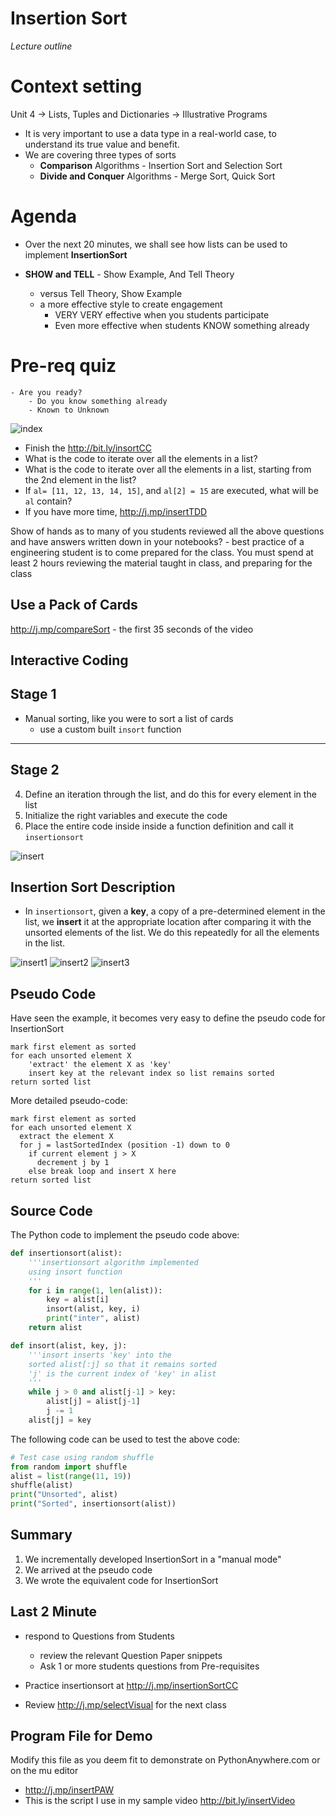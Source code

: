 
# Insertion Sort 
_Lecture outline_

# Context setting 
Unit 4 -> Lists, Tuples and Dictionaries -> Illustrative Programs
  - It is very important to use a data type in a real-world case, to understand its true value and benefit. 
  - We are covering three types of sorts 
	 - **Comparison** Algorithms - Insertion Sort and Selection Sort 
	 - **Divide and Conquer** Algorithms - Merge Sort, Quick Sort
  

# Agenda 
- Over the next 20 minutes, we shall see how lists can be used to implement **InsertionSort**

- **SHOW and TELL**  - Show Example, And Tell Theory 
	- versus Tell Theory, Show Example 
	- a more effective style to create engagement 
		- VERY VERY effective when you students participate
		- Even more effective when students KNOW something already

# Pre-req quiz 
	- Are you ready?
		- Do you know something already 
		- Known to Unknown

![index](http://j.mp/indexList)

 - Finish the http://bit.ly/insortCC
 - What is the code to iterate over all the elements in a list?
 - What is the code to iterate over all the elements in a list, starting from the 2nd element in the list? 
 - If `al= [11, 12, 13, 14, 15]`, and `al[2] = 15` are executed, what will be `al` contain? 
 - If you have more time, http://j.mp/insertTDD

Show of hands as to many of you students reviewed all the above questions and have answers written down in your notebooks? 
	- best practice of a engineering student is to come prepared for the class. You must spend at least 2 hours reviewing the material taught in class, and preparing for the class 

## Use a Pack of Cards
http://j.mp/compareSort - the first 35 seconds of the video 

## Interactive Coding

## Stage 1
  - Manual sorting, like you were to sort a list of cards
	  - use a custom built `insort` function

---

## Stage 2
4. Define an iteration through the list, and do this for every element in the list 
5. Initialize the right variables and execute the code
6. Place the entire code inside inside a function definition and call it `insertionsort` 

![insert](http://bit.ly/insertionSortPNG)

## Insertion Sort Description 

-  In `insertionsort`, given a **key**, a copy of a pre-determined element in the list, we  **insert** it at the appropriate location after comparing it with the unsorted elements of the list. We do this repeatedly for all the elements in the list.


![insert1](http://j.mp/insert1PNG)
![insert2](http://j.mp/insert2PNG)
![insert3](http://j.mp/insert3PNG)



## Pseudo Code 

Have seen the example, it becomes very easy to define the pseudo code for InsertionSort 

	mark first element as sorted
	for each unsorted element X
		'extract' the element X as 'key'
		insert key at the relevant index so list remains sorted
	return sorted list 


More detailed pseudo-code: 

	mark first element as sorted
	for each unsorted element X
	  extract the element X
	  for j = lastSortedIndex (position -1) down to 0
	    if current element j > X
	      decrement j by 1 
	    else break loop and insert X here
    return sorted list
   
	
## Source Code
The Python code to implement the pseudo code above:


```python
def insertionsort(alist): 
    '''insertionsort algorithm implemented 
    using insort function 
    ''' 
    for i in range(1, len(alist)): 
        key = alist[i]
        insort(alist, key, i)
        print("inter", alist)
    return alist

def insort(alist, key, j): 
    '''insort inserts 'key' into the 
    sorted alist[:j] so that it remains sorted 
    'j' is the current index of 'key' in alist 
    ''' 
    while j > 0 and alist[j-1] > key: 
        alist[j] = alist[j-1] 
        j -= 1 
    alist[j] = key
```

The following code can be used to test the above code:
```python
# Test case using random shuffle
from random import shuffle 
alist = list(range(11, 19))
shuffle(alist)
print("Unsorted", alist)
print("Sorted", insertionsort(alist))
```

## Summary
1. We incrementally developed InsertionSort in a "manual mode" 
2. We arrived at the pseudo code 
3. We wrote the equivalent code for InsertionSort 


## Last 2 Minute 

 - respond to Questions from Students 
	 - review the relevant Question Paper snippets
	 - Ask 1 or more students questions from Pre-requisites
  
 - Practice insertionsort at http://j.mp/insertionSortCC   
 - Review http://j.mp/selectVisual for the next class 

## Program File for Demo

Modify this file as you deem fit to demonstrate on PythonAnywhere.com or on the mu editor
  - http://j.mp/insertPAW
  - This is the script I use in my sample video http://bit.ly/insertVideo


<!--stackedit_data:
eyJoaXN0b3J5IjpbLTQ1MzA1OTA0OCwyMzM3NjQzNTcsNDY5ND
U2NTU5LC0zMTA2MzI3NDksMTM1MDg2MjIxOSwtNTQzNjg1ODcx
LDE5MTM5NTA3LC0xMzIzMjg2ODY3XX0=
-->